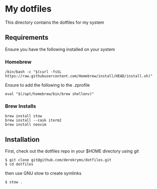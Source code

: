 # My dotfiles

This directory contains the dotfiles for my system

## Requirements

Ensure you have the following installed on your system

### Homebrew

```
/bin/bash -c "$(curl -fsSL https://raw.githubusercontent.com/Homebrew/install/HEAD/install.sh)"
```

Ensure to add the following to the .zprofile

```
eval "$(/opt/homebrew/bin/brew shellenv)"
```

### Brew Installs

```
brew install stow
brew install --cask iterm2
brew install neovim
```

## Installation

First, check out the dotfiles repo in your $HOME directory using git

```
$ git clone git@github.com/derekryms/dotfiles.git
$ cd dotfiles
```

then use GNU stow to create symlinks

```
$ stow .
```
